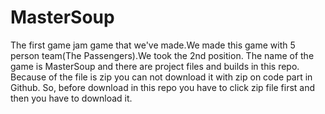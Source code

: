 # MasterSoup

The first game jam game that we've made.We made this game with 5 person team(The Passengers).We took the 2nd position. The name of the game is MasterSoup and there are project files and builds in this repo.
Because of the file is zip you can not download it with zip on code part in Github. So, before download in this repo you have to click zip file first and then you have to download it.
